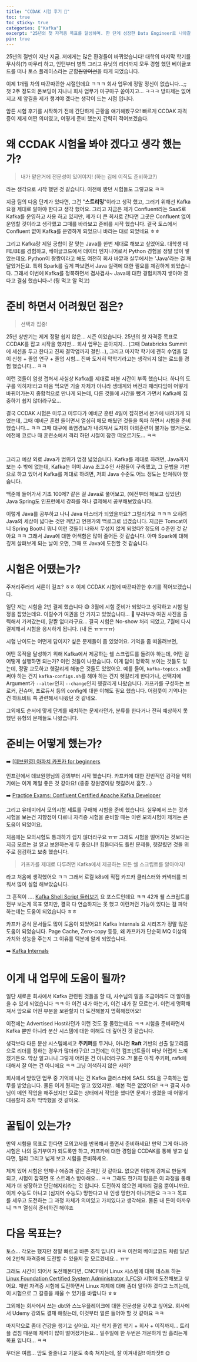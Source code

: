 ```yaml
---
title: "CCDAK 시험 후기 🌟"
toc: true
toc_sticky: true
categories: ["Kafka"]
excerpt: "25년의 첫 자격증 목표를 달성하며. 한 단계 성장한 Data Engineer로 나아갈 수 있을까요?"
pin: true
---
```



25년의 절반이 지난 지금. 저에게는 많은 환경들이 바뀌었습니다! 대학의 마지막 학기를 무사히(?) 마무리 하고, 인턴부터 병특 그리고 유닛의 리더까지 모두 경험 했던 베이글코드를 떠나 토스 플레이스라는 군함~~원양어선~~을 타게 되었습니다.

이제 1개월 차의 따끈따끈한 시절인데요 ㅋㅋㅋ 회사 업무에 정말 정신이 없습니다...;; 첫 2주 정도의 온보딩이 지나니 회사 업무가 마구마구 쏟아지고... ㅋㅋㅋ 방파제는 없어지고 제 앞길을 제가 챙겨야 겠다는 생각이 드는 시점 입니다.

암튼 시험 후기를 시작하기 전에 간단하게 근황을 얘기해봤구요! 빠르게 CCDAK 자격증이 제게 어떤 의미였고, 어떻게 준비 했는지 간략히 적어보겠슴다.

# 왜 CCDAK 시험을 봐야 겠다고 생각 했는가?

> 내가 맡은거에 전문성이 있어야지! (하는 김에 이직도 준비하고?)

라는 생각으로 시작 했던 것 같습니다. 이전에 봤던 시험들도 그렇고요 ㅋㅋ

지금 팀의 다음 단계가 있다면, 그건 "**스트리밍**"이라고 생각 했고, 그러기 위해선 Kafka 요걸 제대로 알아야 한다고 생각 했어요. 그리고 지금은 제가 Confluent라는 SaaS로 Kafka를 운영하고 사용 하고 있지만, 제가 더 큰 회사로 간다면 그곳은 Confluent 없이 운영할 것이라고 생각했고 그때를 바라보고 준비를 시작 했습니다. 결국 토스에서 Confluent 없이 Kafka를 운영하게 되었으니 바라는 대로 되었네요 ㅎㅎ

그리고 Kafka랑 제일 궁합이 잘 맞는 Java를 한번 제대로 해보고 싶었어요. 대학생 때 FE/BE를 경험하고, 베이글코드에서 데이터 엔지니어로서 Python 경험을 정말 많이 쌓았는데요. Python이 짱짱이라고 해도 여전히 회사 바깥과 실무에서는 'Java'라는 걸 깨달았거든요. 특히 Spark를 깊게 파보면서 Java 실력에 대한 필요를 체감하게 되었습니다. 그래서 이번에 Kafka를 정복하면서 겸사겸사~ Java에 대한 경험치까지 쌓아야 겠다고 결심 했습니다~! (꿩 먹고 알 먹고)

# 준비 하면서 어려웠던 점은?

> 선택과 집중!

25년 상반기는 제게 정말 쉽지 않은... 시즌 이었습니다. 25년의 첫 자격증 목표로 CCDAK를 잡고 시작을 했지만... 회사 업무는 쏟아지지... (그때 Databricks Summit에 세션을 투고 한다고 진짜 결막염까지 걸린...), 그리고 마지막 학기에 괜히 수업을 많이 신청 + 졸업 연구 + 졸업 시험... 진짜 도저히 막학기라고는 생각되지 않는 로드를 경험 했습니다... ㅋㅋ

이런 것들이 엄청 겹쳐서 사실상 Kafka를 제대로 파볼 시간이 부족 했습니다. 하나의 도구를 익히자!라고 마음 먹으면 기술 자체가 아니라 생태계와 버전과 패러다임이 어떻게 바뀌어가는지 종합적으로 만나게 되는데, 다른 것들에 시간을 뺐겨 가면서 Kafka에 집중하기 쉽지 않더라구요...

결국 CCDAK 시험은 미루고 미루다가 예비군 훈련 4일이 잡히면서 본가에 내려가게 되었는데, 그때 예비군 훈련 들어면서 열심히 메모 해뒀던 것들을 독파 하면서 시험을 준비 했습니다... ㅋㅋ 그때 대구에 폭염경보가 내려져서 도저히 야외훈련이 불가능 했거든요. 예전에 코로나 때 훈련소에서 격리 하던 시절이 잠깐 떠오르기도... ㅋㅋ

<br/>

그리고 예상 외로 Java가 범위가 엄청 넓었습니다. Kafka를 제대로 하려면, Java까지 보는 수 밖에 없는데, Kafka는 이미 Java 초고수인 사람들이 구축했고, 그 문법을 기반으로 하고 있어서 Kafka를 제대로 하려면, 저희 Java 수준도 어느 정도는 받쳐줘야 했습니다.

백준에 들어가서 기초 100제? 같은 걸 Java로 풀어보고, (예전부터 해보고 싶었던) Java Spring도 인프런에서 강좌를 하나 결제해서 공부해보았습니다.

이렇게 Java를 공부하고 나니 Java 마스터가 되었을까요? 그럴리가요 ㅋㅋㅋ 오히려 Java의 세상이 넓다는 것만 깨닫고 언젠가의 백로그로 넘겼습니다. 지금은 Tomcat이니 Spring Boot니 뭐니 이런 것들이 나와서 무섭지 않게 되었다? 정도의 수준인 것 같아요 ㅋㅋ 그래서 Java에 대한 어색함은 많이 줄어든 것 같습니다. 아마 Spark에 대해 깊게 살펴보게 되는 날이 오면, 그때 또 Java에 도전할 것 같습니다.

# 시험은 어땠는가?

주저리주러리 서론이 길죠? ㅎㅎ 이제 CCDAK 시험에 따끈따끈한 후기를 적어보겠습니다.

일단 저는 시험을 2번 결제 했습니다 😅 3월에 시험 준비가 되었다고 생각하고 시험 일정을 잡았는데요. 이럴수가 여권을 안 가지고 있었습니다... 🤦 부랴부랴 여권 사진을 출력해서 가져갔는데, 얄짤 없더라구요... 결국 시험은 No-show 처리 되었고, 7월에 다시 결제해서 시험을 응시하게 됩니다. (내 돈 ㅠㅠㅠㅠ)

시험 난이도는 어떤게 답이지? 싶은 문제들이 좀 있었어요. 기억을 좀 떠올려보면,

어떤 목적을 달성하기 위해 Kafka에서 제공하는 쉘 스크립트를 돌려야 하는데, 어떤 걸 어떻게 실행하면 되는가? 이런 것들이 나왔습니다. 이게 답이 명확히 보이는 것들도 있는데, 정말 교모하고 헷갈리게 해놓은 것들도 있었어요. 예를 들어, `kafka-topics.sh`를 써야 하는 건지 `kafka-configs.sh`를 해야 하는 건지 헷갈리게 한다거나, 선택지에 Argument가 `--alter`인지 `--change`인지 헷갈리게 나왔습니다.
카프카를 구성하는 브로커, 컨슈머, 프로듀서 등의 config에 대한 이해도 필요 했습니다. 어렴풋이 기억나는건 하트비트 쪽 관련해서 나왔던 것 같네요.

그외에도 순서에 맞게 단계를 배치하는 문제라던가, 분류를 한다거나 전혀 예상하지 못 했던 유형의 문제들도 나왔습니다.


# 준비는 어떻게 했는가?

➡️ [[데브원영] 아파치 카프카 for beginners](https://www.inflearn.com/course/%EC%95%84%ED%8C%8C%EC%B9%98-%EC%B9%B4%ED%94%84%EC%B9%B4-%EC%9E%85%EB%AC%B8?srsltid=AfmBOop6WdqW1IbjWyEhzrUVhwMI_-1ANV2V5UTYmuN2Q6rpI7amShUG)

인프런에서 데브원영님의 강의부터 시작 했습니다. 카프카에 대한 전반적인 감각을 익히기에는 이게 제일 좋은 것 같아요! (종종 장원영이랑 헷갈려서 흠칫...)

➡️ [Practice Exams: Confluent Certified Apache Kafka Developer](https://www.udemy.com/course/confluent-certified-apache-kafka-developer-practice-exams/)

그리고 유데미에서 모의시험 세트를 구매해 시험을 준비 했습니다. 실무에서 쓰는 것과 시험을 보는건 지향점이 다르니 자격증 시험을 준비할 때는 이런 모의시험이 제게는 큰 도움이 되었어요.

처음에는 모의시험도 통과하기 쉽지 않더라구요 ㅠㅠ 그래도 시험을 떨어지는 것보다는 지금 모르는 걸 알고 보완하는게 두 좋으니!! 힘들더라도 틀린 문제들, 헷갈렸던 것들 위주로 점검하고 보충 했습니다.

> 카프카를 제대로 다루려면 Kafka에서 제공하는 모든 쉘 스크립트를 알아야지!

라고 처음에 생각했어요 ㅋㅋ
그래서 로컬 k8s에 직접 카프카 클러스터와 커넥터를 띄워서 많이 실험 해보았습니다.

그 흔적이 .... [Kafka Shell Script 둘러보기](/2025/01/12/kafka-shell-scripts/) 요 포스트인데요 ㅋㅋ 42개 쉘 스크립트를 전부 보는게 목표 였지만, 결국 다 연습하지는 못 했고 이런저런 기능이 있다는 걸 파악하는데는 도움이 되었습니다 ㅎㅎ

카프카 공식 문서들도 많이 도움이 되었어요!! Kafka Internals 요 시리즈가 정말 많은 도움이 되었습니다.
Page Cache, Zero-copy 등등, 왜 카프카가 단순히 MQ 이상의 가치와 성능을 주는지 그 이유를 덕분에 알게 되었습니다.

➡️ [Kafka Internals](/2025/06/29/kafka-internals/)


# 이게 내 업무에 도움이 될까?

일단 새로운 회사에서 Kafka 관련된 것들을 할 때, 사수님의 말을 조금이라도 더 알아들을 수 있게 되었습니다 ㅋㅋ
아 이건 내가 아는거, 이건 내가 잘 모르는거. 이런게 명확해져서 앞으로 어떤 부분을 보완할지 더 도전해볼지 명획해졌어요!

이전에는 Advertised Host라던가 이런 것도 잘 몰랐는데요 ㅋㅋ
시험을 준비하면서 Kafka 뿐만 아니라 분산 시스템에 대한 이해도 더 깊어진 것 같습니다.

생각보다 다른 분산 시스템에서고 **주키퍼**를 두거나, 아니면 **Raft** 기반의 선출 알고리즘으로 리더를 정하는 경우가 많더라구요!
그전에는 이런 컴포넌트들이 마냥 어렵게 느껴졌거든요. 막상 알고나니 그렇게 어려운 건 아니더라구요..?! 물론 아직 주키퍼, rafk에 대해서 잘 아는 건 아니에요 ㅋㅋ 그냥 어색하지 않은 사이?

회사에서 받았던 업무 중 기억에 나는 건 Kafka 클러스터에 SASL SSL을 구축하는 업무를 받았습니다. 물론 이게 뭔지는 알고 있었지만.. 해본 적은 없었어요! ㅋㅋ 결국 사수님이 메인 작업을 해주셨지만 모르는 상태에서 작업을 했다면 문제가 생겼을 때 어떻게 대응할지 조차 막막했을 것 같아요.

# 꿀팁이 있는가?

만약 시험을 목표로 한다면 모의고사를 반복해서 풀면서 준비하세요!
만약 그게 아니라 시험은 나의 동기부여가 되도록만 하고, 카프카에 대한 경험을 CCDAK를 통해 쌓고 싶다면, 멀리 그리고 넓게 보고 시험을 준비하세요.

제게 있어 시험은 언제나 애증과 같은 존재인 것 같아요. 없으면 이렇게 강제로 만들게 되고, 시험이 잡히면 또 스트레스 받아해요... ㅋㅋ
그래도 한가지 믿음은 이 과정을 통해 제가 더 성장하고 단단해지리라는 것 입니다.
도전하지 않으면 제자리 걸음 뿐이니까요. 이게 수능도 아니고 (심지어 수능도) 망한다고 내 인생 망한거 아니거든요 ㅋㅋㅋ 목표를 세우고 도전하는 그 과정 자체가 의미있고 가치있다고 생각해요. 물론 내 돈이 아까우니 ㅋㅋ 열심히 준비하긴 해야죠


# 다음 목표는?

토스... 각오는 했지만 정말 빠르고 바쁜 조직 입니다 ㅋㅋ
이전의 베이글코드 처럼 일년에 2번씩 자격증에 도전할 수 있을지 잘 모르겠네요... ㅠㅠ

그래도 시간이 되어서 도전해본다면,
CNCF에서 Linux 시스템에 대해 테스트 하는
[Linux Foundation Certified System Administrator (LFCS)](https://training.linuxfoundation.org/certification/linux-foundation-certified-sysadmin-lfcs/)
시험에 도전해보고 싶어요. 매번 자격증 시험에 도전하면서 Linux 자체에 대해 좀더 알아야 겠다고 느끼는데, 이 시험으로 그 갈증을 채울 수 있기를 바랍니다 ㅎㅎ

그외에는 회사에서 쓰는 dbt와 스노우플레이크에 대한 전문성을 갖추고 싶어요. 회사에서 Udemy 강의도 결재 해줬는데, 이것부터 얼른 들어야 할 것 같아요 ㅋㅋ

마지막으로 좀더 건강을 챙기고 싶어요. 지난 학기 졸업 학기 + 회사 + 이직까지... 트리플 겹침 때문에 체력이 많이 떨어졌거든요...
일주일에 한 두번은 개운하게 땀 흘리는게 목표 입니다... ㅋㅋ

무더운 여름... 땀도 줄줄나고 기운도 축축 쳐지는데, 잘 이겨내길!! 아좌잣!! 🌞
